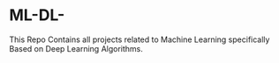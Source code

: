 # ML-DL-
This Repo Contains all projects related to Machine Learning specifically Based on Deep Learning Algorithms.
